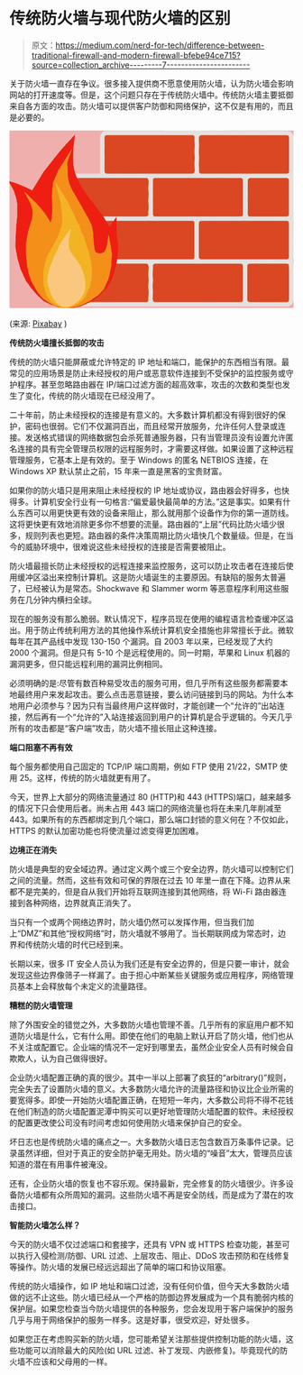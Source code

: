 # 传统防火墙与现代防火墙的区别

> 原文：<https://medium.com/nerd-for-tech/difference-between-traditional-firewall-and-modern-firewall-bfebe94ce715?source=collection_archive---------7----------------------->

关于防火墙一直存在争议。很多接入提供商不愿意使用防火墙，认为防火墙会影响网站的打开速度等。但是，这个问题只存在于传统防火墙中。传统防火墙主要抵御来自各方面的攻击。防火墙可以提供客户防御和网络保护，这不仅是有用的，而且是必要的。

![](img/ff7d9dc427e6f567dbe50a878e4f0b56.png)

(来源: [Pixabay](https://pixabay.com/vectors/wall-bricks-red-fire-flame-159844/) )

**传统防火墙擅长抵御的攻击**

传统的防火墙只能屏蔽或允许特定的 IP 地址和端口，能保护的东西相当有限。最常见的应用场景是防止未经授权的用户或恶意软件连接到不受保护的监控服务或守护程序。甚至忽略路由器在 IP/端口过滤方面的超高效率，攻击的次数和类型也发生了变化，传统的防火墙现在已经没用了。

二十年前，防止未经授权的连接是有意义的。大多数计算机都没有得到很好的保护，密码也很弱。它们不仅漏洞百出，而且经常开放服务，允许任何人登录或连接。发送格式错误的网络数据包会杀死普通服务器，只有当管理员没有设置允许匿名连接的具有完全管理员权限的远程服务时，才需要这样做。如果设置了这种远程管理服务，它基本上是有效的。至于 Windows 的匿名 NETBIOS 连接，在 Windows XP 默认禁止之前，15 年来一直是黑客的宝贵财富。

如果你的防火墙只是用来阻止未经授权的 IP 地址或协议，路由器会好得多，也快得多。计算机安全行业有一句格言:“偏爱最快最简单的方法。”这是事实。如果有什么东西可以用更快更有效的设备来阻止，那么就用那个设备作为你的第一道防线。这将更快更有效地消除更多你不想要的流量。路由器的“上层”代码比防火墙少很多，规则列表也更短。路由器的条件决策周期比防火墙快几个数量级。但是，在当今的威胁环境中，很难说这些未经授权的连接是否需要被阻止。

防火墙最擅长防止未经授权的远程连接来监控服务，这可以防止攻击者在连接后使用缓冲区溢出来控制计算机。这是防火墙诞生的主要原因。有缺陷的服务太普遍了，已经被认为是常态。Shockwave 和 Slammer worm 等恶意程序利用这些服务在几分钟内横扫全球。

现在的服务没有那么脆弱。默认情况下，程序员现在使用的编程语言检查缓冲区溢出。用于防止传统利用方法的其他操作系统计算机安全措施也非常擅长于此。微软每年在其产品线中发现 130-150 个漏洞。自 2003 年以来，已经发现了大约 2000 个漏洞。但是只有 5-10 个是远程使用的。同一时期，苹果和 Linux 机器的漏洞更多，但只能远程利用的漏洞比例相同。

必须明确的是:尽管有数百种易受攻击的服务可用，但几乎所有这些服务都需要本地最终用户来发起攻击。要么点击恶意链接，要么访问链接到马的网站。为什么本地用户必须参与？因为只有当最终用户这样做时，才能创建一个“允许的”出站连接，然后再有一个“允许的”入站连接返回到用户的计算机是合乎逻辑的。今天几乎所有的攻击都是“客户端”攻击，防火墙不擅长阻止这种连接。

**端口阻塞不再有效**

每个服务都使用自己固定的 TCP/IP 端口周期，例如 FTP 使用 21/22，SMTP 使用 25。这样，传统的防火墙就更有用了。

今天，世界上大部分的网络流量通过 80 (HTTP)和 443 (HTTPS)端口，越来越多的情况下只会使用后者。尚未占用 443 端口的网络流量也将在未来几年削减至 443。如果所有的东西都绑定到几个端口，那么端口封锁的意义何在？不仅如此，HTTPS 的默认加密功能也将使流量过滤变得更加困难。

**边境正在消失**

防火墙是典型的安全域边界。通过定义两个或三个安全边界，防火墙可以控制它们之间的流量。然而，这些有效和可保的界限在过去 10 年里一直在下降。边界从来都不是完美的，但是自从我们开始将互联网连接到其他网络，将 Wi-Fi 路由器连接到各种网络，边界就真正消失了。

当只有一个或两个网络边界时，防火墙仍然可以发挥作用，但当我们加上“DMZ”和其他“授权网络”时，防火墙就不够用了。当长期联网成为常态时，边界和传统防火墙的时代已经到来。

长期以来，很多 IT 安全人员认为我们还是有安全边界的，但是只要一审计，就会发现这些边界像筛子一样漏了。由于担心中断某些关键服务或应用程序，网络管理员基本上会释放每个未定义的流量路径。

**糟糕的防火墙管理**

除了外围安全的错觉之外，大多数防火墙也管理不善。几乎所有的家庭用户都不知道防火墙是什么，它有什么用。即使在他们的电脑上默认开启了防火墙，他们也从不关注或配置它。企业端的情况不一定好到哪里去，虽然企业安全人员有时候会自欺欺人，认为自己做得很好。

企业防火墙配置正确的真的很少。其中一半以上部署了疯狂的“arbitrary()”规则，完全失去了设置防火墙的意义。大多数防火墙允许的流量路径和协议比企业所需的要宽得多。即使一开始防火墙配置正确，在短短一年内，大多数公司将不得不花钱在他们制造的防火墙配置泥潭中购买可以更好地管理防火墙配置的软件。未经授权的配置更改使公司没有时间考虑如何使用防火墙来保护自己的安全。

坏日志也是传统防火墙的痛点之一。大多数防火墙日志包含数百万条事件记录。记录虽然详细，但对于真正的安全防护毫无用处。防火墙的“噪音”太大，管理员应该知道的潜在有用事件被淹没。

还有，企业防火墙的恢复也不容乐观。保持最新，完全修复的防火墙很少。许多设备防火墙都有众所周知的漏洞。这些防火墙不再是安全防线，而是成为了潜在的攻击接口。

**智能防火墙怎么样？**

今天的防火墙不仅过滤端口和套接字，还具有 VPN 或 HTTPS 检查功能，甚至可以执行入侵检测/防御、URL 过滤、上层攻击、阻止、DDoS 攻击预防和在线修复等操作。防火墙的发展已经远远超出了简单的端口和协议阻塞。

传统的防火墙操作，如 IP 地址和端口过滤，没有任何价值，但今天大多数防火墙做的远不止这些。防火墙已经从一个严格的防御边界发展成为一个具有脆弱内核的保护层。如果您检查当今防火墙提供的各种服务，您会发现用于客户端保护的服务几乎与用于网络保护的服务一样多。这是好事，很受欢迎，好处很多。

如果您正在考虑购买新的防火墙，您可能希望关注那些提供控制功能的防火墙，这些功能可以消除最大的风险(如 URL 过滤、补丁发现、内嵌修复)。毕竟现代的防火墙不应该和父母用的一样。